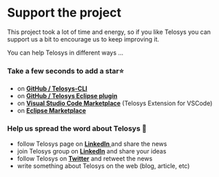 # Support the project

This project took a lot of time and energy, so if you like Telosys you can support us a bit to encourage us to keep improving it.

You can help Telosys in different ways ...

### Take a few seconds to ad**d a star**:star:&#x20;

* on [**GitHub / Telosys-CLI**](https://github.com/telosys-tools-bricks/telosys-cli)&#x20;
* on [**GitHub / Telosys Eclipse plugin**](https://github.com/telosys-eclipse-v3/TelosysToolsPlugin)
* on [**Visual Studio Code Marketplace**](https://marketplace.visualstudio.com/items?itemName=telosys.telosys-vscode) (Telosys Extension for VSCode)
* on [**Eclipse Marketplace**](https://marketplace.eclipse.org/content/telosys-code-generator-java-javascript-python-nodejs-php-c-javaee-spring-jax-rs-vuejs)

### Help us spread the word about Telosys :loudspeaker:&#x20;

* follow Telosys page on [**LinkedIn** ](https://www.linkedin.com/company/telosys/)and share the news
* join Telosys group on [**LinkedIn**](https://www.linkedin.com/groups/1340197/) and share your ideas
* follow Telosys on [**Twitter**](https://twitter.com/telosys) and retweet the news
* write something about Telosys on the web (blog, article, etc)










